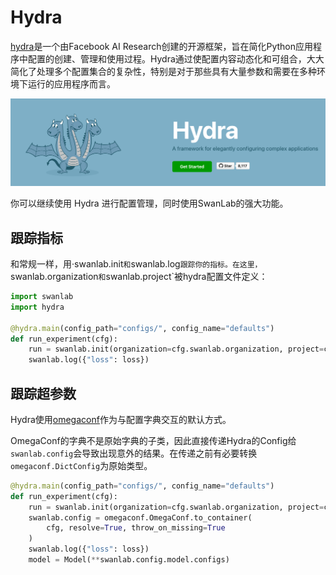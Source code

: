 
# Hydra

[hydra](https://hydra.cc/)是一个由Facebook AI Research创建的开源框架，旨在简化Python应用程序中配置的创建、管理和使用过程。Hydra通过使配置内容动态化和可组合，大大简化了处理多个配置集合的复杂性，特别是对于那些具有大量参数和需要在多种环境下运行的应用程序而言。

![hydra-image](/assets/hydra-image.jpg)

你可以继续使用 Hydra 进行配置管理，同时使用SwanLab的强大功能。

## 跟踪指标

和常规一样，用·swanlab.init`和`swanlab.log`跟踪你的指标。在这里，`swanlab.organization`和`swanlab.project`被hydra配置文件定义：

```python
import swanlab
import hydra

@hydra.main(config_path="configs/", config_name="defaults")
def run_experiment(cfg):
    run = swanlab.init(organization=cfg.swanlab.organization, project=cfg.swanlab.project)
    swanlab.log({"loss": loss})
```

## 跟踪超参数
Hydra使用[omegaconf](https://omegaconf.readthedocs.io/en/2.1_branch/)作为与配置字典交互的默认方式。

OmegaConf的字典不是原始字典的子类，因此直接传递Hydra的Config给`swanlab.config`会导致出现意外的结果。在传递之前有必要转换`omegaconf.DictConfig`为原始类型。

```python
@hydra.main(config_path="configs/", config_name="defaults")
def run_experiment(cfg):
    run = swanlab.init(organization=cfg.swanlab.organization, project=cfg.swanlab.project)
    swanlab.config = omegaconf.OmegaConf.to_container(
        cfg, resolve=True, throw_on_missing=True
    )
    swanlab.log({"loss": loss})
    model = Model(**swanlab.config.model.configs)
```